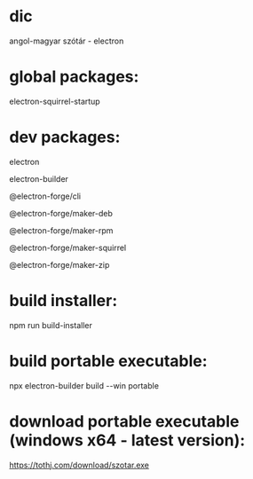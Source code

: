# dic
angol-magyar szótár - electron

# global packages:
electron-squirrel-startup

# dev packages:
electron

electron-builder

@electron-forge/cli

@electron-forge/maker-deb

@electron-forge/maker-rpm

@electron-forge/maker-squirrel

@electron-forge/maker-zip

# build installer:
npm run build-installer

# build portable executable:
npx electron-builder build --win portable

# download portable executable (windows x64 - latest version):
https://tothj.com/download/szotar.exe
